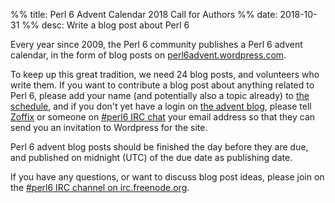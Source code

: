 %% title: Perl 6 Advent Calendar 2018 Call for Authors
%% date: 2018-10-31
%% desc: Write a blog post about Perl 6

Every year since 2009, the Perl 6 community publishes a Perl 6
advent calendar, in the form of blog posts on [perl6advent.wordpress.com](https://perl6advent.wordpress.com).

To keep up this great tradition, we need 24 blog posts, and volunteers who
write them. If you want to contribute a blog post about anything related to
Perl 6, please add your name (and potentially also a topic already) to
[the schedule](https://github.com/perl6/mu/blob/master/misc/perl6advent-2018/schedule), and if you don't yet have a login on [the advent blog](https://perl6advent.wordpress.com), please
tell [Zoffix](https://twitter.com/zoffix/) or someone on
[#perl6 IRC chat](https://webchat.freenode.net/?channels=#perl6) your email
address so that they can send you an invitation to Wordpress for the site.

Perl 6 advent blog posts should be finished the day before they are due, and published on midnight (UTC) of the due date as publishing date.

If you have any questions, or want to discuss blog post ideas, please join on the [#perl6 IRC channel on irc.freenode.org](https://webchat.freenode.net/?channels=#perl6).
